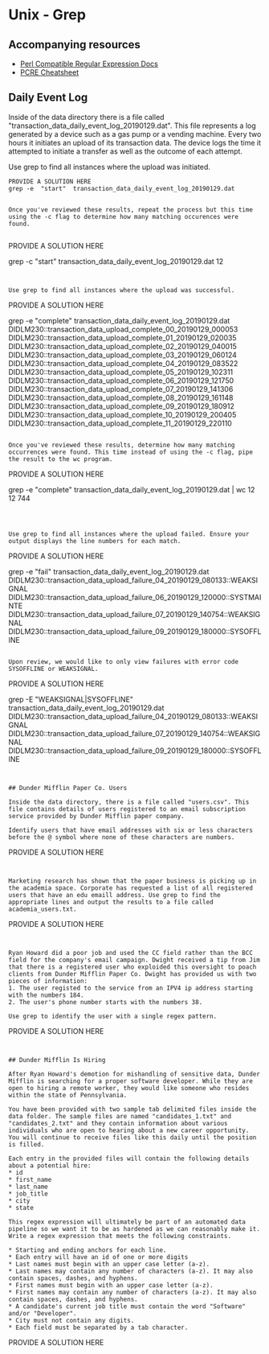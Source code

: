 # Unix - Grep


## Accompanying resources
* [Perl Compatible Regular Expression Docs](https://www.pcre.org/current/doc/html/pcre2pattern.html)
* [PCRE Cheatsheet](https://www.debuggex.com/cheatsheet/regex/pcre)


## Daily Event Log

Inside of the data directory there is a file called "transaction_data_daily_event_log_20190129.dat". This file represents a log generated by a device such as a gas pump or a vending machine. Every two hours it initiates an upload of its transaction data. The device logs the time it attempted to initiate a transfer as well as the outcome of each attempt.

Use grep to find all instances where the upload was initiated. 
```
PROVIDE A SOLUTION HERE
grep -e  "start"  transaction_data_daily_event_log_20190129.dat


Once you've reviewed these results, repeat the process but this time using the -c flag to determine how many matching occurences were found.


```
PROVIDE A SOLUTION HERE

grep -c  "start"  transaction_data_daily_event_log_20190129.dat
12
```


Use grep to find all instances where the upload was successful. 
```
PROVIDE A SOLUTION HERE

grep -e  "complete"  transaction_data_daily_event_log_20190129.dat
DIDLM230::transaction_data_upload_complete_00_20190129_000053
DIDLM230::transaction_data_upload_complete_01_20190129_020035
DIDLM230::transaction_data_upload_complete_02_20190129_040015
DIDLM230::transaction_data_upload_complete_03_20190129_060124
DIDLM230::transaction_data_upload_complete_04_20190129_083522
DIDLM230::transaction_data_upload_complete_05_20190129_102311
DIDLM230::transaction_data_upload_complete_06_20190129_121750
DIDLM230::transaction_data_upload_complete_07_20190129_141306
DIDLM230::transaction_data_upload_complete_08_20190129_161148
DIDLM230::transaction_data_upload_complete_09_20190129_180912
DIDLM230::transaction_data_upload_complete_10_20190129_200405
DIDLM230::transaction_data_upload_complete_11_20190129_220110
```

Once you've reviewed these results, determine how many matching occurrences were found. This time instead of using the -c flag, pipe the result to the wc program.
```
PROVIDE A SOLUTION HERE

grep -e  "complete"  transaction_data_daily_event_log_20190129.dat | wc
      12      12     744


```



Use grep to find all instances where the upload failed. Ensure your output displays the line numbers for each match.

```
PROVIDE A SOLUTION HERE

grep -e  "fail"  transaction_data_daily_event_log_20190129.dat    
DIDLM230::transaction_data_upload_failure_04_20190129_080133::WEAKSIGNAL
DIDLM230::transaction_data_upload_failure_06_20190129_120000::SYSTMAINTE
DIDLM230::transaction_data_upload_failure_07_20190129_140754::WEAKSIGNAL
DIDLM230::transaction_data_upload_failure_09_20190129_180000::SYSOFFLINE

```

Upon review, we would like to only view failures with error code SYSOFFLINE or WEAKSIGNAL.

```
PROVIDE A SOLUTION HERE

grep -E  "WEAKSIGNAL|SYSOFFLINE"  transaction_data_daily_event_log_20190129.dat 
DIDLM230::transaction_data_upload_failure_04_20190129_080133::WEAKSIGNAL
DIDLM230::transaction_data_upload_failure_07_20190129_140754::WEAKSIGNAL
DIDLM230::transaction_data_upload_failure_09_20190129_180000::SYSOFFLINE
```


## Dunder Mifflin Paper Co. Users

Inside the data directory, there is a file called "users.csv". This file contains details of users registered to an email subscription service provided by Dunder Mifflin paper company. 

Identify users that have email addresses with six or less characters before the @ symbol where none of these characters are numbers.
```
PROVIDE A SOLUTION HERE
```


Marketing research has shown that the paper business is picking up in the academia space. Corporate has requested a list of all registered users that have an edu emaill address. Use grep to find the appropriate lines and output the results to a file called academia_users.txt.
```
PROVIDE A SOLUTION HERE
```


Ryan Howard did a poor job and used the CC field rather than the BCC field for the company's email campaign. Dwight received a tip from Jim that there is a registered user who exploided this oversight to poach clients from Dunder Mifflin Paper Co. Dwight has provided us with two pieces of information:
1. The user registed to the service from an IPV4 ip address starting with the numbers 184. 
2. The user's phone number starts with the numbers 38.

Use grep to identify the user with a single regex pattern.
```
PROVIDE A SOLUTION HERE
```


## Dunder Mifflin Is Hiring

After Ryan Howard's demotion for mishandling of sensitive data, Dunder Mifflin is searching for a proper software developer. While they are open to hiring a remote worker, they would like someone who resides within the state of Pennsylvania.

You have been provided with two sample tab delimited files inside the data folder. The sample files are named "candidates_1.txt" and "candidates_2.txt" and they contain information about various individuals who are open to hearing about a new career opportunity. You will continue to receive files like this daily until the position is filled.

Each entry in the provided files will contain the following details about a potential hire:
* id
* first_name
* last_name
* job_title
* city
* state

This regex expression will ultimately be part of an automated data pipeline so we want it to be as hardened as we can reasonably make it. Write a regex expression that meets the following constraints.

* Starting and ending anchors for each line.
* Each entry will have an id of one or more digits
* Last names must begin with an upper case letter (a-z).
* Last names may contain any number of characters (a-z). It may also contain spaces, dashes, and hyphens.
* First names must begin with an upper case letter (a-z).
* First names may contain any number of characters (a-z). It may also contain spaces, dashes, and hyphens.
* A candidate's current job title must contain the word "Software" and/or "Developer".
* City must not contain any digits.
* Each field must be separated by a tab character.

```
PROVIDE A SOLUTION HERE
```
